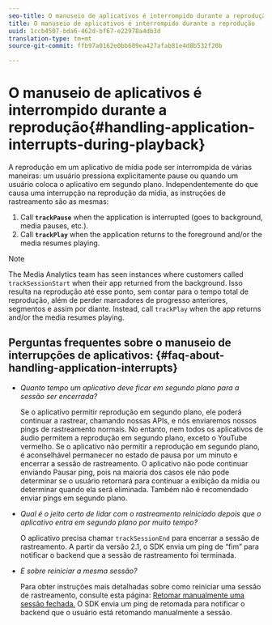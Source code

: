 ```yaml
---
seo-title: O manuseio de aplicativos é interrompido durante a reprodução
title: O manuseio de aplicativos é interrompido durante a reprodução
uuid: 1ccb4507-bda6-462d-bf67-e22978a4db3d
translation-type: tm+mt
source-git-commit: ffb97a0162e0bb609ea427afab81e4d8b532f20b

---
```



# O manuseio de aplicativos é interrompido durante a reprodução{#handling-application-interrupts-during-playback}

A reprodução em um aplicativo de mídia pode ser interrompida de várias maneiras: um usuário pressiona explicitamente pause ou quando um usuário coloca o aplicativo em segundo plano. Independentemente do que causa uma interrupção na reprodução da mídia, as instruções de rastreamento são as mesmas:

1. Call **`trackPause`** when the application is interrupted (goes to background, media pauses, etc.).
1. Call **`trackPlay`** when the application returns to the foreground and/or the media resumes playing.

>[!NOTE]
>
>The Media Analytics team has seen instances where customers called `trackSessionStart` when their app returned from the background. Isso resulta na reprodução até esse ponto, sem contar para o tempo total de reprodução, além de perder marcadores de progresso anteriores, segmentos e assim por diante. Instead, call `trackPlay` when the app returns and/or the media resumes playing.

## Perguntas frequentes sobre o manuseio de interrupções de aplicativos: {#faq-about-handling-application-interrupts}

* _Quanto tempo um aplicativo deve ficar em segundo plano para a sessão ser encerrada?_

   Se o aplicativo permitir reprodução em segundo plano, ele poderá continuar a rastrear, chamando nossas APIs, e nós enviaremos nossos pings de rastreamento normais. No entanto, nem todos os aplicativos de áudio permitem a reprodução em segundo plano, exceto o YouTube vermelho. Se o aplicativo não permitir a reprodução em segundo plano, é aconselhável permanecer no estado de pausa por um minuto e encerrar a sessão de rastreamento. O aplicativo não pode continuar enviando Pausar ping, pois na maioria dos casos ele não pode determinar se o usuário retornará para continuar a exibição da mídia ou determinar quando ela será eliminada. Também não é recomendado enviar pings em segundo plano.

* _Qual é o jeito certo de lidar com o rastreamento reiniciado depois que o aplicativo entra em segundo plano por muito tempo?_

   O aplicativo precisa chamar `trackSessionEnd` para encerrar a sessão de rastreamento. A partir da versão 2.1, o SDK envia um ping de “fim” para notificar o backend que a sessão de rastreamento foi terminada.

* _E sobre reiniciar a mesma sessão?_

   Para obter instruções mais detalhadas sobre como reiniciar uma sessão de rastreamento, consulte esta página: [Retomar manualmente uma sessão fechada.](/help/sdk-implement/cookbook/resuming-inactive.md) O SDK envia um ping de retomada para notificar o backend que o usuário está retomando manualmente a sessão.

